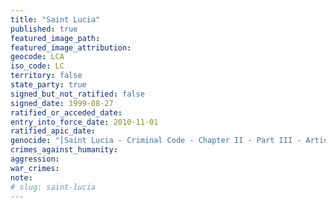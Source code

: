 ```yaml
---
title: "Saint Lucia"
published: true
featured_image_path:
featured_image_attribution:
geocode: LCA
iso_code: LC
territory: false
state_party: true
signed_but_not_ratified: false
signed_date: 1999-08-27
ratified_or_acceded_date:
entry_into_force_date: 2010-11-01
ratified_apic_date:
genocide: "[Saint Lucia - Criminal Code - Chapter II - Part III - Article 358](https://iccdb.hrlc.net/data/doc/794/keyword/46/)"
crimes_against_humanity:
aggression:
war_crimes:
note:
# slug: saint-lucia
---
```

